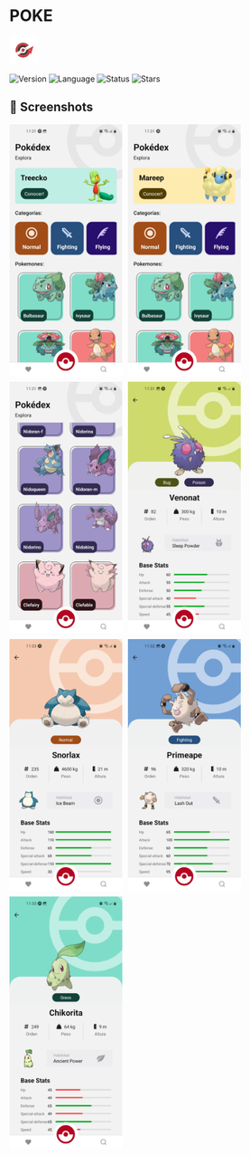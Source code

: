 # POKE
<img src="src/assets/icon/icon.png" alt="zen" width="50"/>

![Version](https://img.shields.io/badge/version-1.0.0-ba1b1d) ![Language](https://img.shields.io/badge/language-Typescript-ba1b1d) ![Status](https://img.shields.io/badge/status-Process-ba1b1d)
![Stars](https://img.shields.io/github/stars/Luis3Fernando/Poke?style=social)


## 📱 Screenshots

<div style="display: flex; flex-wrap: wrap; gap: 10px;">
  <img src="src/assets/screenshots/home1.jpg" width="200"/>
  <img src="src/assets/screenshots/home2.jpg" width="200"/>
  <img src="src/assets/screenshots/list.jpg" width="200"/>
  <img src="src/assets/screenshots/pokemon_insecto.jpg" width="200"/>
  <img src="src/assets/screenshots/pokemon_normal.jpg" width="200"/>
  <img src="src/assets/screenshots/pokemon_pelea.jpg" width="200"/>
  <img src="src/assets/screenshots/pokemon_planta.jpg" width="200"/>
</div>
